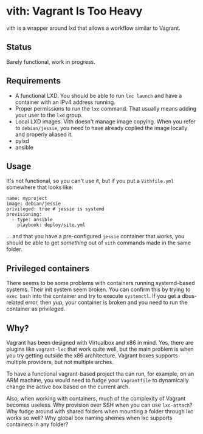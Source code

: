 # vith: Vagrant Is Too Heavy

vith is a wrapper around lxd that allows a workflow similar to Vagrant.

## Status

Barely functional, work in progress.

## Requirements

* A functional LXD. You should be able to run `lxc launch` and have a container with an IPv4
  address running.
* Proper permissions to run the `lxc` command. That usually means adding your user to the `lxd`
  group.
* Local LXD images. Vith doesn't manage image copying. When you refer to `debian/jessie`, you need
  to have already coplied the image locally and properly aliased it.
* pylxd
* ansible

## Usage

It's not functional, so you can't use it, but if you put a `Vithfile.yml` somewhere that looks
like:

```
name: myproject
image: debian/jessie
privileged: true # jessie is systemd
provisioning:
  - type: ansible
    playbook: deploy/site.yml
```

... and that you have a pre-configured `jessie` container that works, you should be able to get
*something* out of `vith` commands made in the same folder.

## Privileged containers

There seems to be some problems with containers running systemd-based systems. Their init system
seem broken. You can confirm this by trying to `exec bash` into the container and try to execute
`systemctl`. If you get a dbus-related error, then yup, your container is broken and you need to
run the container as privileged.

## Why?

Vagrant has been designed with Virtualbox and x86 in mind. Yes, there are plugins like
`vagrant-lxc` that work quite well, but the main problem is when you try getting outside the x86
architecture. Vagrant boxes supports multiple providers, but not multiple arches.

To have a functional vagrant-based project tha can run, for example, on an ARM machine, you would
need to fudge your `Vagrantfile` to dynamically change the active box based on the current arch.

Also, when working with containers, much of the complexity of Vagrant becomes useless. Why
provision over SSH when you can use `lxc-attach`? Why fudge around with shared folders when mounting
a folder through lxc works so well? Why global box naming shemes when lxc supports containers in
any folder?
